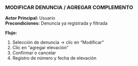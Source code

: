 ### MODIFICAR DENUNCIA / AGREGAR COMPLEMENTO

**Actor Principal:** Usuario  
**Precondiciones:** Denuncia ya registrada y filtrada

**Flujo:**

1. Selección de denuncia → clic en “Modificar”  
2. Clic en “agregar elevación”  
3. Confirmar o cancelar  
4. Registro de número y fecha de elevación  
